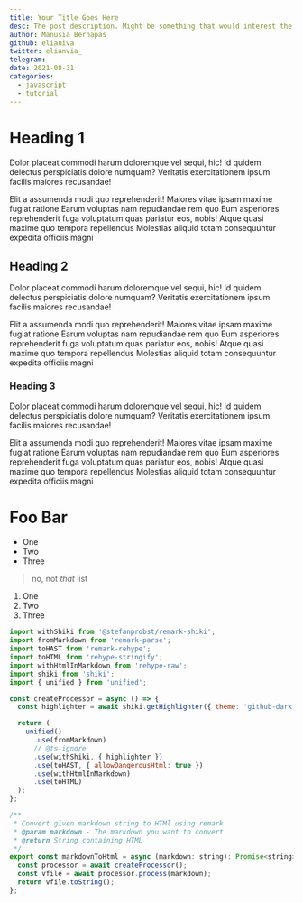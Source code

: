 ```yaml
---
title: Your Title Goes Here
desc: The post description. Might be something that would interest the reader in less than 100 words.
author: Manusia Bernapas
github: elianiva
twitter: elianvia_
telegram:
date: 2021-08-31
categories:
  - javascript
  - tutorial
---
```


# Heading 1

Dolor placeat commodi harum doloremque vel sequi, hic! Id quidem delectus
perspiciatis dolore numquam? Veritatis exercitationem ipsum facilis maiores
recusandae!

Elit a assumenda modi quo reprehenderit! Maiores vitae ipsam maxime fugiat
ratione Earum voluptas nam repudiandae rem quo Eum asperiores reprehenderit
fuga voluptatum quas pariatur eos, nobis! Atque quasi maxime quo tempora
repellendus Molestias aliquid totam consequuntur expedita officiis magni

## Heading 2

Dolor placeat commodi harum doloremque vel sequi, hic! Id quidem delectus
perspiciatis dolore numquam? Veritatis exercitationem ipsum facilis maiores
recusandae!

Elit a assumenda modi quo reprehenderit! Maiores vitae ipsam maxime fugiat
ratione Earum voluptas nam repudiandae rem quo Eum asperiores reprehenderit
fuga voluptatum quas pariatur eos, nobis! Atque quasi maxime quo tempora
repellendus Molestias aliquid totam consequuntur expedita officiis magni

### Heading 3

Dolor placeat commodi harum doloremque vel sequi, hic! Id quidem delectus
perspiciatis dolore numquam? Veritatis exercitationem ipsum facilis maiores
recusandae!

Elit a assumenda modi quo reprehenderit! Maiores vitae ipsam maxime fugiat
ratione Earum voluptas nam repudiandae rem quo Eum asperiores reprehenderit
fuga voluptatum quas pariatur eos, nobis! Atque quasi maxime quo tempora
repellendus Molestias aliquid totam consequuntur expedita officiis magni

# Foo Bar

- One
- Two
- Three

> no, not _that_ list

1. One
2. Two
3. Three

```javascript
import withShiki from '@stefanprobst/remark-shiki';
import fromMarkdown from 'remark-parse';
import toHAST from 'remark-rehype';
import toHTML from 'rehype-stringify';
import withHtmlInMarkdown from 'rehype-raw';
import shiki from 'shiki';
import { unified } from 'unified';

const createProcessor = async () => {
  const highlighter = await shiki.getHighlighter({ theme: 'github-dark ' });

  return (
    unified()
      .use(fromMarkdown)
      // @ts-ignore
      .use(withShiki, { highlighter })
      .use(toHAST, { allowDangerousHtml: true })
      .use(withHtmlInMarkdown)
      .use(toHTML)
  );
};

/**
 * Convert given markdown string to HTMl using remark
 * @param markdown - The markdown you want to convert
 * @return String containing HTML
 */
export const markdownToHtml = async (markdown: string): Promise<string> => {
  const processor = await createProcessor();
  const vfile = await processor.process(markdown);
  return vfile.toString();
};
```
